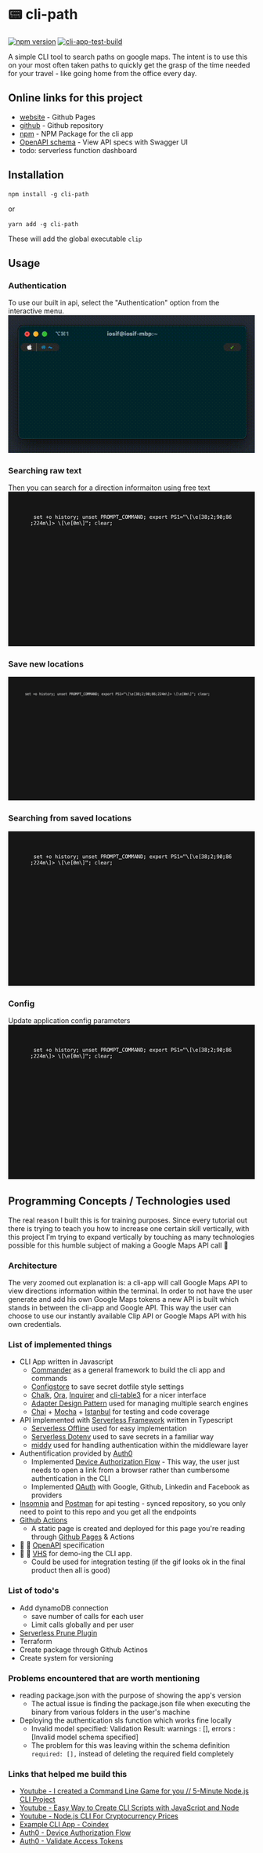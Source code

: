 # 📟 cli-path

[![npm version](https://img.shields.io/npm/v/cli-path.svg)](https://www.npmjs.com/package/cli-path)
[![cli-app-test-build](https://github.com/iosifv/cli-path/actions/workflows/cli-app-test-build.yaml/badge.svg)](https://github.com/iosifv/cli-path/actions/workflows/cli-app-test-build.yaml)

A simple CLI tool to search paths on google maps. The intent is to use this on your most often taken paths to quickly get the grasp of the time needed for your travel - like going home from the office every day.

## Online links for this project

- [website](https://iosifv.github.io/cli-path/) - Github Pages
- [github](https://github.com/iosifv/cli-path) - Github repository
- [npm](https://www.npmjs.com/package/cli-path) - NPM Package for the cli app
- [OpenAPI schema](https://iosifv.github.io/cli-path/swagger/) - View API specs with Swagger UI
- todo: serverless function dashboard

## Installation

```
npm install -g cli-path
```

or

```
yarn add -g cli-path
```

These will add the global executable `clip`

## Usage

### Authentication

To use our built in api, select the "Authentication" option from the interactive menu.
![](media/recorded-auth.gif)

### Searching raw text

Then you can search for a direction informaiton using free text
![](vhs/direction-blank.gif)

### Save new locations

![](vhs/locations.gif)

### Searching from saved locations

![](vhs/direction-saved.gif)

### Config

Update application config parameters
![](vhs/config.gif)

## Programming Concepts / Technologies used

The real reason I built this is for training purposes. Since every tutorial out there is trying to teach you how to increase one certain skill vertically, with this project I'm trying to expand vertically by touching as many technologies possible for this humble subject of making a Google Maps API call 🙂

### Architecture

The very zoomed out explanation is: a cli-app will call Google Maps API to view directions information within the terminal. In order to not have the user generate and add his own Google Maps tokens a new API is built which stands in between the cli-app and Google API. This way the user can choose to use our instantly available Clip API or Google Maps API with his own credentials.

### List of implemented things

- CLI App written in Javascript
  - [Commander](https://www.npmjs.com/package/commander) as a general framework to build the cli app and commands
  - [Configstore](https://www.npmjs.com/package/configstore) to save secret dotfile style settings
  - [Chalk](https://www.npmjs.com/package/chalk), [Ora](https://www.npmjs.com/package/ora), [Inquirer](https://www.npmjs.com/package/inquirer) and [cli-table3](https://www.npmjs.com/package/cli-table3) for a nicer interface
  - [Adapter Design Pattern](https://refactoring.guru/design-patterns/adapter) used for managing multiple search engines
  - [Chai](https://www.chaijs.com/) + [Mocha](https://mochajs.org/) + [Istanbul](https://istanbul.js.org/) for testing and code coverage
- API implemented with [Serverless Framework](https://www.serverless.com/) written in Typescript
  - [Serverless Offline](https://www.serverless.com/plugins/serverless-offline) used for easy implementation
  - [Serverless Dotenv](https://www.serverless.com/plugins/serverless-dotenv-plugin) used to save secrets in a familiar way
  - [middy](https://middy.js.org/) used for handling authentication within the middleware layer
- Authentification provided by [Auth0](https://auth0.com/)
  - Implemented [Device Authorization Flow](https://auth0.com/docs/get-started/authentication-and-authorization-flow/call-your-api-using-the-device-authorization-flow) - This way, the user just needs to open a link from a browser rather than cumbersome authentication in the CLI
  - Implemented [OAuth](https://auth0.com/docs/authenticate/protocols/oauth) with Google, Github, Linkedin and Facebook as providers
- [Insomnia](https://insomnia.rest/) and [Postman](https://www.postman.com/) for api testing - synced repository, so you only need to point to this repo and you get all the endpoints
- [Github Actions](https://github.com/features/actions)
  - A static page is created and deployed for this page you're reading through [Github Pages](https://pages.github.com/) & Actions
- 👷 🚧 [OpenAPI](https://www.openapis.org/) specification
- 👷 🚧 [VHS](https://github.com/charmbracelet/vhs) for demo-ing the CLI app.
  - Could be used for integration testing (if the gif looks ok in the final product then all is good)

### List of todo's

- Add dynamoDB connection
  - save number of calls for each user
  - Limit calls globally and per user
- [Serverless Prune Plugin](https://www.serverless.com/plugins/serverless-prune-plugin)
- Terraform
- Create package through Github Actinos
- Create system for versioning

### Problems encountered that are worth mentioning

- reading package.json with the purpose of showing the app's version
  - The actual issue is finding the package.json file when executing the binary from various folders in the user's machine
- Deploying the authentication sls function which works fine locally
  - Invalid model specified: Validation Result: warnings : [], errors : [Invalid model schema specified]
  - The problem for this was leaving within the schema definition `required: [],` instead of deleting the required field completely

### Links that helped me build this

- [Youtube - I created a Command Line Game for you // 5-Minute Node.js CLI Project](https://www.youtube.com/watch?v=_oHByo8tiEY)
- [Youtube - Easy Way to Create CLI Scripts with JavaScript and Node](https://www.youtube.com/watch?v=dfTpFFZwazI)
- [Youtube - Node.js CLI For Cryptocurrency Prices](https://www.youtube.com/watch?v=-6OAHsde15E)
- [Example CLI App - Coindex](https://github.com/bradtraversy/coindex-cli)
- [Auth0 - Device Authorization Flow](https://auth0.com/docs/get-started/authentication-and-authorization-flow/call-your-api-using-the-device-authorization-flow#call-api)
- [Auth0 - Validate Access Tokens](https://auth0.com/docs/secure/tokens/access-tokens/validate-access-tokens)
